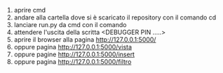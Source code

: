 1. aprire cmd
2. andare alla cartella dove si è scaricato il repository con il comando cd <percorso>
3. lanciare run.py da cmd con il comando <python run.py>
4. attendere l'uscita della scritta <DEBUGGER PIN .....>
5. aprire il browser alla pagina http://127.0.0.1:5000/
6. oppure pagina http://127.0.0.1:5000/vista
7. oppure pagine http://127.0.0.1:5000/insert
8. oppure pagina http://127.0.0.1:5000/filtro
